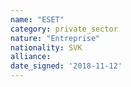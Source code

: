 ```yaml
---
name: "ESET"
category: private_sector
nature: "Entreprise"
nationality: SVK
alliance: 
date_signed: '2018-11-12'
---
```

    